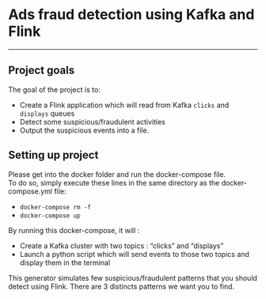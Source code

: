 # Ads fraud detection using Kafka and Flink #
- - - - 
 ## Project goals ## 
 The goal of the project is to:

 * Create a Flink application which will read from Kafka `clicks` and `displays` queues
 * Detect some suspicious/fraudulent activities 
 * Output the suspicious events into a file.  
 
 ## Setting up project ## 
 Please get into the docker folder and run the docker-compose file.<br />
 To do so, simply execute these lines in the same directory as the docker-compose.yml file:  
 * `docker-compose rm -f` <br />
 * `docker-compose up`
 
 By running this docker-compose, it will :<br />
 * Create a Kafka cluster with two topics : “clicks” and “displays”
 * Launch a python script which will send events to those two topics and display them in the terminal   
 
 This generator simulates few suspicious/fraudulent patterns that you should detect using Flink.  There are 3 distincts patterns we want you to find.
